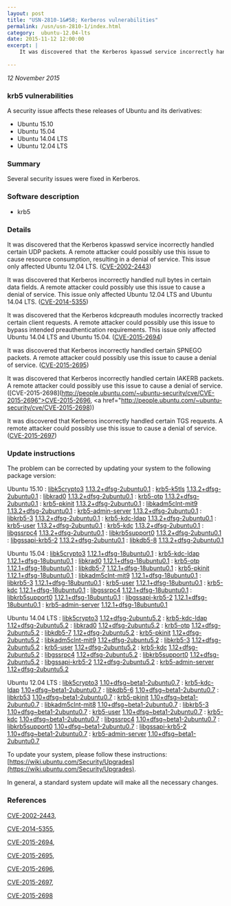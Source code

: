 ```yaml
---
layout: post
title: "USN-2810-1&#58; Kerberos vulnerabilities"
permalink: /usn/usn-2810-1/index.html
category:  ubuntu-12.04-lts
date: 2015-11-12 12:00:00
excerpt: |
    It was discovered that the Kerberos kpasswd service incorrectly handled certain UDP packets. A remote attacker could possibly use this issue to cause resource consumption, resulting in a denial of service. This issue only affected Ubuntu 12.04 LTS. ([CVE-2002-2443](http://people.ubuntu.com/~ubuntu-security/cve/CVE-2002-2443))
    
--- 
```

 
 

*12 November 2015*

### krb5 vulnerabilities

A security issue affects these releases of Ubuntu and its derivatives:

* Ubuntu 15.10
* Ubuntu 15.04
* Ubuntu 14.04 LTS
* Ubuntu 12.04 LTS

### Summary

Several security issues were fixed in Kerberos. 

### Software description

* krb5 

### Details

It was discovered that the Kerberos kpasswd service incorrectly handled certain UDP packets. A remote attacker could possibly use this issue to cause resource consumption, resulting in a denial of service. This issue only affected Ubuntu 12.04 LTS. ([CVE-2002-2443](http://people.ubuntu.com/~ubuntu-security/cve/CVE-2002-2443))

It was discovered that Kerberos incorrectly handled null bytes in certain data fields. A remote attacker could possibly use this issue to cause a denial of service. This issue only affected Ubuntu 12.04 LTS and Ubuntu 14.04 LTS. ([CVE-2014-5355](http://people.ubuntu.com/~ubuntu-security/cve/CVE-2014-5355))

It was discovered that the Kerberos kdcpreauth modules incorrectly tracked certain client requests. A remote attacker could possibly use this issue to bypass intended preauthentication requirements. This issue only affected Ubuntu 14.04 LTS and Ubuntu 15.04. ([CVE-2015-2694](http://people.ubuntu.com/~ubuntu-security/cve/CVE-2015-2694))

It was discovered that Kerberos incorrectly handled certain SPNEGO packets. A remote attacker could possibly use this issue to cause a denial of service. ([CVE-2015-2695](http://people.ubuntu.com/~ubuntu-security/cve/CVE-2015-2695))

It was discovered that Kerberos incorrectly handled certain IAKERB packets. A remote attacker could possibly use this issue to cause a denial of service. ([CVE-2015-2698](http://people.ubuntu.com/~ubuntu-security/cve/CVE-2015-2696">CVE-2015-2696</a>, <a href="http://people.ubuntu.com/~ubuntu-security/cve/CVE-2015-2698))

It was discovered that Kerberos incorrectly handled certain TGS requests. A remote attacker could possibly use this issue to cause a denial of service. ([CVE-2015-2697](http://people.ubuntu.com/~ubuntu-security/cve/CVE-2015-2697)) 

### Update instructions

The problem can be corrected by updating your system to the following package version:

Ubuntu 15.10
 : [libk5crypto3](https://launchpad.net/ubuntu/+source/krb5) <span> [1.13.2+dfsg-2ubuntu0.1](https://launchpad.net/ubuntu/+source/krb5/1.13.2+dfsg-2ubuntu0.1) </span> 
 : [krb5-k5tls](https://launchpad.net/ubuntu/+source/krb5) <span> [1.13.2+dfsg-2ubuntu0.1](https://launchpad.net/ubuntu/+source/krb5/1.13.2+dfsg-2ubuntu0.1) </span> 
 : [libkrad0](https://launchpad.net/ubuntu/+source/krb5) <span> [1.13.2+dfsg-2ubuntu0.1](https://launchpad.net/ubuntu/+source/krb5/1.13.2+dfsg-2ubuntu0.1) </span> 
 : [krb5-otp](https://launchpad.net/ubuntu/+source/krb5) <span> [1.13.2+dfsg-2ubuntu0.1](https://launchpad.net/ubuntu/+source/krb5/1.13.2+dfsg-2ubuntu0.1) </span> 
 : [krb5-pkinit](https://launchpad.net/ubuntu/+source/krb5) <span> [1.13.2+dfsg-2ubuntu0.1](https://launchpad.net/ubuntu/+source/krb5/1.13.2+dfsg-2ubuntu0.1) </span> 
 : [libkadm5clnt-mit9](https://launchpad.net/ubuntu/+source/krb5) <span> [1.13.2+dfsg-2ubuntu0.1](https://launchpad.net/ubuntu/+source/krb5/1.13.2+dfsg-2ubuntu0.1) </span> 
 : [krb5-admin-server](https://launchpad.net/ubuntu/+source/krb5) <span> [1.13.2+dfsg-2ubuntu0.1](https://launchpad.net/ubuntu/+source/krb5/1.13.2+dfsg-2ubuntu0.1) </span> 
 : [libkrb5-3](https://launchpad.net/ubuntu/+source/krb5) <span> [1.13.2+dfsg-2ubuntu0.1](https://launchpad.net/ubuntu/+source/krb5/1.13.2+dfsg-2ubuntu0.1) </span> 
 : [krb5-kdc-ldap](https://launchpad.net/ubuntu/+source/krb5) <span> [1.13.2+dfsg-2ubuntu0.1](https://launchpad.net/ubuntu/+source/krb5/1.13.2+dfsg-2ubuntu0.1) </span> 
 : [krb5-user](https://launchpad.net/ubuntu/+source/krb5) <span> [1.13.2+dfsg-2ubuntu0.1](https://launchpad.net/ubuntu/+source/krb5/1.13.2+dfsg-2ubuntu0.1) </span> 
 : [krb5-kdc](https://launchpad.net/ubuntu/+source/krb5) <span> [1.13.2+dfsg-2ubuntu0.1](https://launchpad.net/ubuntu/+source/krb5/1.13.2+dfsg-2ubuntu0.1) </span> 
 : [libgssrpc4](https://launchpad.net/ubuntu/+source/krb5) <span> [1.13.2+dfsg-2ubuntu0.1](https://launchpad.net/ubuntu/+source/krb5/1.13.2+dfsg-2ubuntu0.1) </span> 
 : [libkrb5support0](https://launchpad.net/ubuntu/+source/krb5) <span> [1.13.2+dfsg-2ubuntu0.1](https://launchpad.net/ubuntu/+source/krb5/1.13.2+dfsg-2ubuntu0.1) </span> 
 : [libgssapi-krb5-2](https://launchpad.net/ubuntu/+source/krb5) <span> [1.13.2+dfsg-2ubuntu0.1](https://launchpad.net/ubuntu/+source/krb5/1.13.2+dfsg-2ubuntu0.1) </span> 
 : [libkdb5-8](https://launchpad.net/ubuntu/+source/krb5) <span> [1.13.2+dfsg-2ubuntu0.1](https://launchpad.net/ubuntu/+source/krb5/1.13.2+dfsg-2ubuntu0.1) </span> 

Ubuntu 15.04
 : [libk5crypto3](https://launchpad.net/ubuntu/+source/krb5) <span> [1.12.1+dfsg-18ubuntu0.1](https://launchpad.net/ubuntu/+source/krb5/1.12.1+dfsg-18ubuntu0.1) </span> 
 : [krb5-kdc-ldap](https://launchpad.net/ubuntu/+source/krb5) <span> [1.12.1+dfsg-18ubuntu0.1](https://launchpad.net/ubuntu/+source/krb5/1.12.1+dfsg-18ubuntu0.1) </span> 
 : [libkrad0](https://launchpad.net/ubuntu/+source/krb5) <span> [1.12.1+dfsg-18ubuntu0.1](https://launchpad.net/ubuntu/+source/krb5/1.12.1+dfsg-18ubuntu0.1) </span> 
 : [krb5-otp](https://launchpad.net/ubuntu/+source/krb5) <span> [1.12.1+dfsg-18ubuntu0.1](https://launchpad.net/ubuntu/+source/krb5/1.12.1+dfsg-18ubuntu0.1) </span> 
 : [libkdb5-7](https://launchpad.net/ubuntu/+source/krb5) <span> [1.12.1+dfsg-18ubuntu0.1](https://launchpad.net/ubuntu/+source/krb5/1.12.1+dfsg-18ubuntu0.1) </span> 
 : [krb5-pkinit](https://launchpad.net/ubuntu/+source/krb5) <span> [1.12.1+dfsg-18ubuntu0.1](https://launchpad.net/ubuntu/+source/krb5/1.12.1+dfsg-18ubuntu0.1) </span> 
 : [libkadm5clnt-mit9](https://launchpad.net/ubuntu/+source/krb5) <span> [1.12.1+dfsg-18ubuntu0.1](https://launchpad.net/ubuntu/+source/krb5/1.12.1+dfsg-18ubuntu0.1) </span> 
 : [libkrb5-3](https://launchpad.net/ubuntu/+source/krb5) <span> [1.12.1+dfsg-18ubuntu0.1](https://launchpad.net/ubuntu/+source/krb5/1.12.1+dfsg-18ubuntu0.1) </span> 
 : [krb5-user](https://launchpad.net/ubuntu/+source/krb5) <span> [1.12.1+dfsg-18ubuntu0.1](https://launchpad.net/ubuntu/+source/krb5/1.12.1+dfsg-18ubuntu0.1) </span> 
 : [krb5-kdc](https://launchpad.net/ubuntu/+source/krb5) <span> [1.12.1+dfsg-18ubuntu0.1](https://launchpad.net/ubuntu/+source/krb5/1.12.1+dfsg-18ubuntu0.1) </span> 
 : [libgssrpc4](https://launchpad.net/ubuntu/+source/krb5) <span> [1.12.1+dfsg-18ubuntu0.1](https://launchpad.net/ubuntu/+source/krb5/1.12.1+dfsg-18ubuntu0.1) </span> 
 : [libkrb5support0](https://launchpad.net/ubuntu/+source/krb5) <span> [1.12.1+dfsg-18ubuntu0.1](https://launchpad.net/ubuntu/+source/krb5/1.12.1+dfsg-18ubuntu0.1) </span> 
 : [libgssapi-krb5-2](https://launchpad.net/ubuntu/+source/krb5) <span> [1.12.1+dfsg-18ubuntu0.1](https://launchpad.net/ubuntu/+source/krb5/1.12.1+dfsg-18ubuntu0.1) </span> 
 : [krb5-admin-server](https://launchpad.net/ubuntu/+source/krb5) <span> [1.12.1+dfsg-18ubuntu0.1](https://launchpad.net/ubuntu/+source/krb5/1.12.1+dfsg-18ubuntu0.1) </span> 

Ubuntu 14.04 LTS
 : [libk5crypto3](https://launchpad.net/ubuntu/+source/krb5) <span> [1.12+dfsg-2ubuntu5.2](https://launchpad.net/ubuntu/+source/krb5/1.12+dfsg-2ubuntu5.2) </span> 
 : [krb5-kdc-ldap](https://launchpad.net/ubuntu/+source/krb5) <span> [1.12+dfsg-2ubuntu5.2](https://launchpad.net/ubuntu/+source/krb5/1.12+dfsg-2ubuntu5.2) </span> 
 : [libkrad0](https://launchpad.net/ubuntu/+source/krb5) <span> [1.12+dfsg-2ubuntu5.2](https://launchpad.net/ubuntu/+source/krb5/1.12+dfsg-2ubuntu5.2) </span> 
 : [krb5-otp](https://launchpad.net/ubuntu/+source/krb5) <span> [1.12+dfsg-2ubuntu5.2](https://launchpad.net/ubuntu/+source/krb5/1.12+dfsg-2ubuntu5.2) </span> 
 : [libkdb5-7](https://launchpad.net/ubuntu/+source/krb5) <span> [1.12+dfsg-2ubuntu5.2](https://launchpad.net/ubuntu/+source/krb5/1.12+dfsg-2ubuntu5.2) </span> 
 : [krb5-pkinit](https://launchpad.net/ubuntu/+source/krb5) <span> [1.12+dfsg-2ubuntu5.2](https://launchpad.net/ubuntu/+source/krb5/1.12+dfsg-2ubuntu5.2) </span> 
 : [libkadm5clnt-mit9](https://launchpad.net/ubuntu/+source/krb5) <span> [1.12+dfsg-2ubuntu5.2](https://launchpad.net/ubuntu/+source/krb5/1.12+dfsg-2ubuntu5.2) </span> 
 : [libkrb5-3](https://launchpad.net/ubuntu/+source/krb5) <span> [1.12+dfsg-2ubuntu5.2](https://launchpad.net/ubuntu/+source/krb5/1.12+dfsg-2ubuntu5.2) </span> 
 : [krb5-user](https://launchpad.net/ubuntu/+source/krb5) <span> [1.12+dfsg-2ubuntu5.2](https://launchpad.net/ubuntu/+source/krb5/1.12+dfsg-2ubuntu5.2) </span> 
 : [krb5-kdc](https://launchpad.net/ubuntu/+source/krb5) <span> [1.12+dfsg-2ubuntu5.2](https://launchpad.net/ubuntu/+source/krb5/1.12+dfsg-2ubuntu5.2) </span> 
 : [libgssrpc4](https://launchpad.net/ubuntu/+source/krb5) <span> [1.12+dfsg-2ubuntu5.2](https://launchpad.net/ubuntu/+source/krb5/1.12+dfsg-2ubuntu5.2) </span> 
 : [libkrb5support0](https://launchpad.net/ubuntu/+source/krb5) <span> [1.12+dfsg-2ubuntu5.2](https://launchpad.net/ubuntu/+source/krb5/1.12+dfsg-2ubuntu5.2) </span> 
 : [libgssapi-krb5-2](https://launchpad.net/ubuntu/+source/krb5) <span> [1.12+dfsg-2ubuntu5.2](https://launchpad.net/ubuntu/+source/krb5/1.12+dfsg-2ubuntu5.2) </span> 
 : [krb5-admin-server](https://launchpad.net/ubuntu/+source/krb5) <span> [1.12+dfsg-2ubuntu5.2](https://launchpad.net/ubuntu/+source/krb5/1.12+dfsg-2ubuntu5.2) </span> 

Ubuntu 12.04 LTS
 : [libk5crypto3](https://launchpad.net/ubuntu/+source/krb5) <span> [1.10+dfsg~beta1-2ubuntu0.7](https://launchpad.net/ubuntu/+source/krb5/1.10+dfsg~beta1-2ubuntu0.7) </span> 
 : [krb5-kdc-ldap](https://launchpad.net/ubuntu/+source/krb5) <span> [1.10+dfsg~beta1-2ubuntu0.7](https://launchpad.net/ubuntu/+source/krb5/1.10+dfsg~beta1-2ubuntu0.7) </span> 
 : [libkdb5-6](https://launchpad.net/ubuntu/+source/krb5) <span> [1.10+dfsg~beta1-2ubuntu0.7](https://launchpad.net/ubuntu/+source/krb5/1.10+dfsg~beta1-2ubuntu0.7) </span> 
 : [libkrb53](https://launchpad.net/ubuntu/+source/krb5) <span> [1.10+dfsg~beta1-2ubuntu0.7](https://launchpad.net/ubuntu/+source/krb5/1.10+dfsg~beta1-2ubuntu0.7) </span> 
 : [krb5-pkinit](https://launchpad.net/ubuntu/+source/krb5) <span> [1.10+dfsg~beta1-2ubuntu0.7](https://launchpad.net/ubuntu/+source/krb5/1.10+dfsg~beta1-2ubuntu0.7) </span> 
 : [libkadm5clnt-mit8](https://launchpad.net/ubuntu/+source/krb5) <span> [1.10+dfsg~beta1-2ubuntu0.7](https://launchpad.net/ubuntu/+source/krb5/1.10+dfsg~beta1-2ubuntu0.7) </span> 
 : [libkrb5-3](https://launchpad.net/ubuntu/+source/krb5) <span> [1.10+dfsg~beta1-2ubuntu0.7](https://launchpad.net/ubuntu/+source/krb5/1.10+dfsg~beta1-2ubuntu0.7) </span> 
 : [krb5-user](https://launchpad.net/ubuntu/+source/krb5) <span> [1.10+dfsg~beta1-2ubuntu0.7](https://launchpad.net/ubuntu/+source/krb5/1.10+dfsg~beta1-2ubuntu0.7) </span> 
 : [krb5-kdc](https://launchpad.net/ubuntu/+source/krb5) <span> [1.10+dfsg~beta1-2ubuntu0.7](https://launchpad.net/ubuntu/+source/krb5/1.10+dfsg~beta1-2ubuntu0.7) </span> 
 : [libgssrpc4](https://launchpad.net/ubuntu/+source/krb5) <span> [1.10+dfsg~beta1-2ubuntu0.7](https://launchpad.net/ubuntu/+source/krb5/1.10+dfsg~beta1-2ubuntu0.7) </span> 
 : [libkrb5support0](https://launchpad.net/ubuntu/+source/krb5) <span> [1.10+dfsg~beta1-2ubuntu0.7](https://launchpad.net/ubuntu/+source/krb5/1.10+dfsg~beta1-2ubuntu0.7) </span> 
 : [libgssapi-krb5-2](https://launchpad.net/ubuntu/+source/krb5) <span> [1.10+dfsg~beta1-2ubuntu0.7](https://launchpad.net/ubuntu/+source/krb5/1.10+dfsg~beta1-2ubuntu0.7) </span> 
 : [krb5-admin-server](https://launchpad.net/ubuntu/+source/krb5) <span> [1.10+dfsg~beta1-2ubuntu0.7](https://launchpad.net/ubuntu/+source/krb5/1.10+dfsg~beta1-2ubuntu0.7) </span> 

To update your system, please follow these instructions: [https://wiki.ubuntu.com/Security/Upgrades](https://wiki.ubuntu.com/Security/Upgrades).

In general, a standard system update will make all the necessary changes. 

### References

 
 [CVE-2002-2443](http://people.ubuntu.com/~ubuntu-security/cve/CVE-2002-2443), 

 [CVE-2014-5355](http://people.ubuntu.com/~ubuntu-security/cve/CVE-2014-5355), 

 [CVE-2015-2694](http://people.ubuntu.com/~ubuntu-security/cve/CVE-2015-2694), 

 [CVE-2015-2695](http://people.ubuntu.com/~ubuntu-security/cve/CVE-2015-2695), 

 [CVE-2015-2696](http://people.ubuntu.com/~ubuntu-security/cve/CVE-2015-2696), 

 [CVE-2015-2697](http://people.ubuntu.com/~ubuntu-security/cve/CVE-2015-2697), 

 [CVE-2015-2698](http://people.ubuntu.com/~ubuntu-security/cve/CVE-2015-2698)
 

